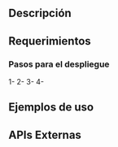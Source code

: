 ## Descripción



## Requerimientos



### Pasos para el despliegue

1- 
2- 
3-
4- 



## Ejemplos de uso



## APIs Externas


